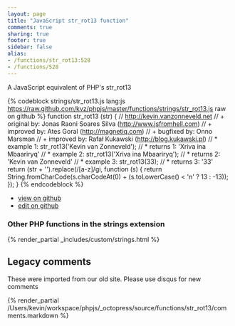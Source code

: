 ```yaml
---
layout: page
title: "JavaScript str_rot13 function"
comments: true
sharing: true
footer: true
sidebar: false
alias:
- /functions/str_rot13:528
- /functions/528
---
```

<!-- Generated by Rakefile:build -->
A JavaScript equivalent of PHP's str_rot13

{% codeblock strings/str_rot13.js lang:js https://raw.github.com/kvz/phpjs/master/functions/strings/str_rot13.js raw on github %}
function str_rot13 (str) {
    // http://kevin.vanzonneveld.net
    // +   original by: Jonas Raoni Soares Silva (http://www.jsfromhell.com)
    // +   improved by: Ates Goral (http://magnetiq.com)
    // +   bugfixed by: Onno Marsman
    // +   improved by: Rafał Kukawski (http://blog.kukawski.pl)
    // *     example 1: str_rot13('Kevin van Zonneveld');
    // *     returns 1: 'Xriva ina Mbaariryq'
    // *     example 2: str_rot13('Xriva ina Mbaariryq');
    // *     returns 2: 'Kevin van Zonneveld'
    // *     example 3: str_rot13(33);
    // *     returns 3: '33'
    return (str + '').replace(/[a-z]/gi, function (s) {
        return String.fromCharCode(s.charCodeAt(0) + (s.toLowerCase() < 'n' ? 13 : -13));
    });
}
{% endcodeblock %}

 - [view on github](https://github.com/kvz/phpjs/blob/master/functions/strings/str_rot13.js)
 - [edit on github](https://github.com/kvz/phpjs/edit/master/functions/strings/str_rot13.js)

### Other PHP functions in the strings extension
{% render_partial _includes/custom/strings.html %}
## Legacy comments
These were imported from our old site. Please use disqus for new comments
<div style="overflow-y: scroll; height: 500px;">
{% render_partial /Users/kevin/workspace/phpjs/_octopress/source/functions/str_rot13/comments.markdown %}
</div>
